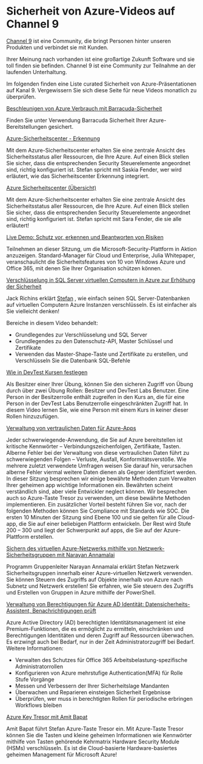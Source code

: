 <properties
   pageTitle="Sicherheit von Azure-Videos auf Channel 9 | Microsoft Azure"
   description="Der Artikel enthält eine curated Liste der Sicherheit von Azure Präsentationen auf Kanal 9. Channel 9 ist eine Community, die der Benutzer eine Verbindung herstellt, die unseren Produkten für die Personen hinter unseren Produkten verwenden."
   services="security"
   documentationCenter="na"
   authors="TomShinder"
   manager="MBaldwin"
   editor="TomSh"/>

<tags
   ms.service="security"
   ms.devlang="na"
   ms.topic="article"
   ms.tgt_pltfrm="na"
   ms.workload="na"
   ms.date="08/09/2016"
   ms.author="terrylan"/>

# <a name="azure-security-videos-on-channel-9"></a>Sicherheit von Azure-Videos auf Channel 9

[Channel 9](https://channel9.msdn.com/) ist eine Community, die bringt Personen hinter unseren Produkten und verbindet sie mit Kunden.

Ihrer Meinung nach vorhanden ist eine großartige Zukunft Software und sie toll finden sie befinden. Channel 9 ist eine Community zur Teilnahme an der laufenden Unterhaltung.

Im folgenden finden eine Liste curated Sicherheit von Azure-Präsentationen auf Kanal 9. Vergewissern Sie sich diese Seite für neue Videos monatlich zu überprüfen.

[Beschleunigen von Azure Verbrauch mit Barracuda-Sicherheit](https://channel9.msdn.com/events/Microsoft-Azure-Marketplace-ISV-Solutions-Webinar-Series/Webinar-1-Accelerating-Azure-Consumption-with-Barracuda-Security/Webinar-1-Accelerating-Azure-Consumption-with-Barracuda-Security)

Finden Sie unter Verwendung Barracuda Sicherheit Ihrer Azure-Bereitstellungen gesichert.

[Azure-Sicherheitscenter - Erkennung](https://channel9.msdn.com/Shows/Azure-Friday/Azure-Security-Center-Threat-Detection)

Mit dem Azure-Sicherheitscenter erhalten Sie eine zentrale Ansicht des Sicherheitsstatus aller Ressourcen, die Ihre Azure. Auf einen Blick stellen Sie sicher, dass die entsprechenden Security Steuerelemente angeordnet sind, richtig konfiguriert ist. Stefan spricht mit Saskia Fender, wer wird erläutert, wie das Sicherheitscenter Erkennung integriert.

[Azure Sicherheitscenter (Übersicht)](https://channel9.msdn.com/Shows/Azure-Friday/Azure-Security-Center-Overview)

Mit dem Azure-Sicherheitscenter erhalten Sie eine zentrale Ansicht des Sicherheitsstatus aller Ressourcen, die Ihre Azure. Auf einen Blick stellen Sie sicher, dass die entsprechenden Security Steuerelemente angeordnet sind, richtig konfiguriert ist. Stefan spricht mit Sara Fender, die sie alle erläutert!

[Live Demo: Schutz vor, erkennen und Beantworten von Risiken](https://channel9.msdn.com/events/Virtual-Security-Summit/Virtual-Security-Summit-2016/Live-Demo-Protecting-against-Detecting-and-Responding-to-Threats)

Teilnehmen an dieser Sitzung, um die Microsoft-Security-Plattform in Aktion anzuzeigen. Standard-Manager für Cloud und Enterprise, Julia Whitepaper, veranschaulicht die Sicherheitsfeatures von 10 von Windows Azure und Office 365, mit denen Sie Ihrer Organisation schützen können.

[Verschlüsselung in SQL Server virtuellen Computern in Azure zur Erhöhung der Sicherheit](https://channel9.msdn.com/Shows/Azure-Friday/Encryption-in-SQL-Azure-for-better-security)

Jack Richins erklärt [Stefan](https://channel9.msdn.com/Niners/Glucose) , wie einfach seinen SQL Server-Datenbanken auf virtuellen Computern Azure Instanzen verschlüsseln. Es ist einfacher als Sie vielleicht denken!

Bereiche in diesem Video behandelt:

- Grundlegendes zur Verschlüsselung und SQL Server
- Grundlegendes zu den Datenschutz-API, Master Schlüssel und Zertifikate
- Verwenden das Master-Shape-Taste und Zertifikate zu erstellen, und Verschlüsseln Sie die Datenbank SQL-Befehle

[Wie in DevTest Kursen festlegen](https://channel9.msdn.com/Blogs/Windows-Azure/How-to-set-security-in-your-DevTest-Lab)

Als Besitzer einer Ihrer Übung, können Sie den sicheren Zugriff von Übung durch über zwei Übung Rollen: Besitzer und DevTest Labs Benutzer. Eine Person in der Besitzerrolle enthält zugreifen in den Kurs an, die für eine Person in der DevTest Labs Benutzerrolle eingeschränkten Zugriff hat. In diesem Video lernen Sie, wie eine Person mit einem Kurs in keiner dieser Rollen hinzuzufügen.

[Verwaltung von vertraulichen Daten für Azure-Apps](https://channel9.msdn.com/events/Build/2016/P456)

Jeder schwerwiegende-Anwendung, die Sie auf Azure bereitstellen ist kritische Kennwörter – Verbindungszeichenfolgen, Zertifikate, Tasten. Alberne Fehler bei der Verwaltung von diese vertraulichen Daten führt zu schwerwiegenden Folgen – Verluste, Ausfall, Konformitätsverstöße. Wie mehrere zuletzt verwendete Umfragen weisen Sie darauf hin, verursachen alberne Fehler viermal weitere Daten dienen als Gegner identifiziert werden. In dieser Sitzung besprechen wir einige bewährte Methoden zum Verwalten Ihrer geheimen app wichtige Informationen ein. Bewährten scheint verständlich sind, aber viele Entwickler neglect können. Wir besprechen auch so Azure-Taste Tresor zu verwenden, um diese bewährte Methoden implementieren. Ein zusätzlicher Vorteil besteht führen Sie vor, nach der folgenden Methoden können Sie Compliance mit Standards wie SOC. Die ersten 10 Minuten der Sitzung sind Ebene 100 und sie gelten für alle Cloud-app, die Sie auf einer beliebigen Plattform entwickeln. Der Rest wird Stufe 200 – 300 und liegt der Schwerpunkt auf apps, die Sie auf der Azure-Plattform erstellen.

[Sichern des virtuellen Azure-Netzwerks mithilfe von Netzwerk-Sicherheitsgruppen mit Narayan Annamalai](https://channel9.msdn.com/Shows/Azure-Friday/Sucruing-your-Azure-Virtual-Network-using-Network-ACLs-with-Narayan-Annamalai)

Programm Gruppenleiter Narayan Annamalai erklärt Stefan Netzwerk Sicherheitsgruppen innerhalb einer Azure-virtuellen Netzwerk verwenden. Sie können Steuern des Zugriffs auf Objekte innerhalb von Azure nach Subnetz und Netzwerk erstellen! Sie erfahren, wie Sie steuern des Zugriffs und Erstellen von Gruppen in Azure mithilfe der PowerShell.

[Verwaltung von Berechtigungen für Azure AD Identität: Datensicherheits-Assistent, Benachrichtigungen prüft](https://channel9.msdn.com/Series/Azure-Active-Directory-Videos-Demos/Azure-AD-Privileged-Identity-Management-Security-Wizard-Alerts-Reviews)

Azure Active Directory (AD) berechtigten Identitätsmanagement ist eine Premium-Funktionen, die es ermöglicht zu ermitteln, einschränken und Berechtigungen Identitäten und deren Zugriff auf Ressourcen überwachen. Es erzwingt auch bei Bedarf, nur in der Zeit Administratorzugriff bei Bedarf. Weitere Informationen:

- Verwalten des Schutzes für Office 365 Arbeitsbelastung-spezifische Administratorrollen
- Konfigurieren von Azure mehrstufige Authentication(MFA) für Rolle Stufe Vorgänge
- Messen und Verbessern der Ihrer Sicherheitslage Mandanten
- Überwachen und Reparieren einsteigen Sicherheit Ergebnisse
- Überprüfen, wer muss in berechtigten Rollen für periodische erbringen Workflows bleiben

[Azure Key Tresor mit Amit Bapat](https://channel9.msdn.com/Shows/Azure-Friday/Azure-Key-Vault-with-Amit-Bapat)

Amit Bapat führt Stefan Azure-Taste Tresor ein. Mit Azure-Taste Tresor können Sie die Tasten und kleine geheimen Informationen wie Kennwörter mithilfe von Tasten gehörende Kehrmatrix Hardware Security Module (HSMs) verschlüsseln. Es ist die Cloud-basierte Hardware-basiertes geheimen Management für Microsoft Azure!
